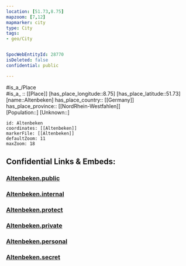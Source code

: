 ```yaml
---
location: [51.73,8.75] 
mapzoom: [7,12] 
mapmarker: city 
type: City
tags:
- geo/City


SpocWebEntityId: 28770
isDeleted: false
confidential: public

---
```

#is_a_/Place  
#is_a_ :: [[Place]] 
[has_place_longitude::8.75] 
[has_place_latitude::51.73] 
[name::Altenbeken] 
has_place_country:: [[Germany]]  
has_place_province:: [[NordRhein-Westfahlen]]  
[Population::] 
[Unknown::] 


```leaflet
id: Altenbeken
coordinates: [[Altenbeken]] 
markerFile: [[Altenbeken]] 
defaultZoom: 11 
maxZoom: 18
```


## Confidential Links & Embeds: 

### [Altenbeken.public](/_public/\Earth\Continent\Europe\Europe~Central\Germany\Germany~West\Nordrhein-Westfalen\counties~NW\Paderborn\cities~Paderborn\Paderborn-cityAltenbeken.public.md) 

### [Altenbeken.internal](/_internal/\Earth\Continent\Europe\Europe~Central\Germany\Germany~West\Nordrhein-Westfalen\counties~NW\Paderborn\cities~Paderborn\Paderborn-cityAltenbeken.internal.md) 

### [Altenbeken.protect](/_protect/\Earth\Continent\Europe\Europe~Central\Germany\Germany~West\Nordrhein-Westfalen\counties~NW\Paderborn\cities~Paderborn\Paderborn-cityAltenbeken.protect.md) 

### [Altenbeken.private](/_private/\Earth\Continent\Europe\Europe~Central\Germany\Germany~West\Nordrhein-Westfalen\counties~NW\Paderborn\cities~Paderborn\Paderborn-cityAltenbeken.private.md) 

### [Altenbeken.personal](/_personal/\Earth\Continent\Europe\Europe~Central\Germany\Germany~West\Nordrhein-Westfalen\counties~NW\Paderborn\cities~Paderborn\Paderborn-cityAltenbeken.personal.md) 

### [Altenbeken.secret](/_secret/\Earth\Continent\Europe\Europe~Central\Germany\Germany~West\Nordrhein-Westfalen\counties~NW\Paderborn\cities~Paderborn\Paderborn-cityAltenbeken.secret.md)


